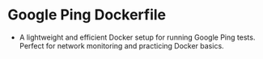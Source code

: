 # Google Ping Dockerfile
- A lightweight and efficient Docker setup for running Google Ping tests. Perfect for network monitoring and practicing Docker basics.
